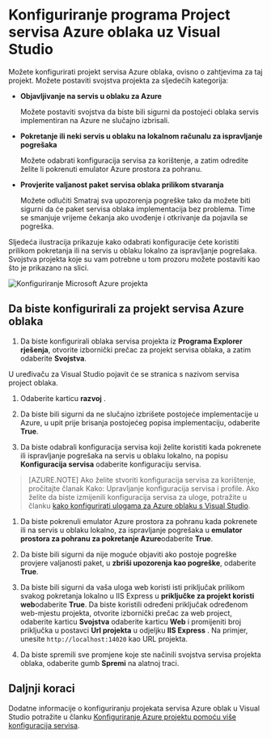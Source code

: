 <properties
   pageTitle="Konfiguriranje programa Project servisa Azure oblaka uz Visual Studio | Microsoft Azure"
   description="Saznajte kako konfigurirati za projekt servisa Azure oblak u Visual Studio, ovisno o zahtjevima za taj projekt."
   services="visual-studio-online"
   documentationCenter="na"
   authors="TomArcher"
   manager="douge"
   editor="" />
<tags
   ms.service="multiple"
   ms.devlang="dotnet"
   ms.topic="article"
   ms.tgt_pltfrm="na"
   ms.workload="multiple"
   ms.date="08/15/2016"
   ms.author="tarcher" />

# <a name="configure-an-azure-cloud-service-project-with-visual-studio"></a>Konfiguriranje programa Project servisa Azure oblaka uz Visual Studio

Možete konfigurirati projekt servisa Azure oblaka, ovisno o zahtjevima za taj projekt. Možete postaviti svojstva projekta za sljedećih kategorija:

- **Objavljivanje na servis u oblaku za Azure**

  Možete postaviti svojstva da biste bili sigurni da postojeći oblaka servis implementiran na Azure ne slučajno izbrisali.

- **Pokretanje ili neki servis u oblaku na lokalnom računalu za ispravljanje pogrešaka**

  Možete odabrati konfiguracija servisa za korištenje, a zatim odredite želite li pokrenuti emulator Azure prostora za pohranu.

- **Provjerite valjanost paket servisa oblaka prilikom stvaranja**

  Možete odlučiti Smatraj sva upozorenja pogreške tako da možete biti sigurni da će paket servisa oblaka implementacija bez problema. Time se smanjuje vrijeme čekanja ako uvođenje i otkrivanje da pojavila se pogreška.

Sljedeća ilustracija prikazuje kako odabrati konfiguracije ćete koristiti prilikom pokretanja ili na servis u oblaku lokalno za ispravljanje pogrešaka. Svojstva projekta koje su vam potrebne u tom prozoru možete postaviti kao što je prikazano na slici.

![Konfiguriranje Microsoft Azure projekta](./media/vs-azure-tools-configuring-an-azure-project/IC713462.png)

## <a name="to-configure-an-azure-cloud-service-project"></a>Da biste konfigurirali za projekt servisa Azure oblaka

1. Da biste konfigurirali oblaka servisa projekta iz **Programa Explorer rješenja**, otvorite izbornički prečac za projekt servisa oblaka, a zatim odaberite **Svojstva**.

  U uređivaču za Visual Studio pojavit će se stranica s nazivom servisa project oblaka.

1. Odaberite karticu **razvoj** .

1. Da biste bili sigurni da ne slučajno izbrišete postojeće implementacije u Azure, u upit prije brisanja postojećeg popisa implementaciju, odaberite **True**.

1. Da biste odabrali konfiguracija servisa koji želite koristiti kada pokrenete ili ispravljanje pogrešaka na servis u oblaku lokalno, na popisu **Konfiguracija servisa** odaberite konfiguraciju servisa.

  >[AZURE.NOTE] Ako želite stvoriti konfiguracija servisa za korištenje, pročitajte članak Kako: Upravljanje konfiguracija servisa i profile. Ako želite da biste izmijenili konfiguracija servisa za uloge, potražite u članku [kako konfigurirati ulogama za Azure oblaku s Visual Studio](vs-azure-tools-configure-roles-for-cloud-service.md).

1. Da biste pokrenuli emulator Azure prostora za pohranu kada pokrenete ili na servis u oblaku lokalno, za ispravljanje pogrešaka u **emulator prostora za pohranu za pokretanje Azure**odaberite **True**.

1. Da biste bili sigurni da nije moguće objaviti ako postoje pogreške provjere valjanosti paket, u **zbriši upozorenja kao pogreške**, odaberite **True**.

1. Da biste bili sigurni da vaša uloga web koristi isti priključak prilikom svakog pokretanja lokalno u IIS Express u **priključke za projekt koristi web**odaberite **True**. Da biste koristili određeni priključak određenom web-mjestu projekta, otvorite izbornički prečac za web project, odaberite karticu **Svojstva** odaberite karticu **Web** i promijeniti broj priključka u postavci **Url projekta** u odjeljku **IIS Express** . Na primjer, unesite `http://localhost:14020` kao URL projekta.

1. Da biste spremili sve promjene koje ste načinili svojstva servisa projekta oblaka, odaberite gumb **Spremi** na alatnoj traci.

## <a name="next-steps"></a>Daljnji koraci

Dodatne informacije o konfiguriranju projekata servisa Azure oblak u Visual Studio potražite u članku [Konfiguriranje Azure projektu pomoću više konfiguracija servisa](vs-azure-tools-multiple-services-project-configurations.md).
